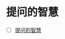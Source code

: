 # 提问的智慧

* [ ] [提问的智慧](https://github.com/ryanhanwu/How-To-Ask-Questions-The-Smart-Way/blob/master/README-zh_CN.md?utm_source=hacpai.com)



